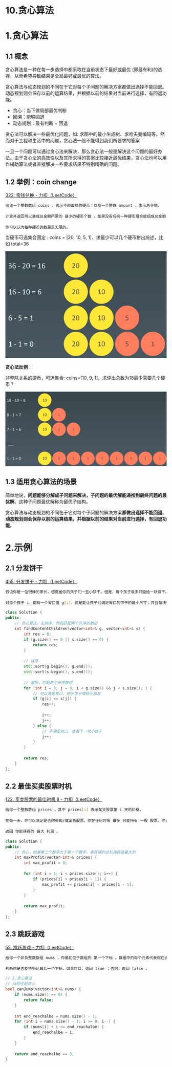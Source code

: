 # 10.贪心算法

# 1.贪心算法

## 1.1 概念

贪心算法是一种在每一步选择中都采取在当前状态下最好或最优 (即最有利)的选择，从而希望导致结果是全局最好或最优的算法。

贪心算法与动态规划的不同在于它对每个子问题的解决方案都做出选择不能回退。动态规划则会保存以前的运算结果，并根据以前的结果对当前进行选择，有回退功能。

-   贪心：当下做局部最优判断
-   回溯：能够回退
-   动态规划：最有判断 + 回退

贪心法可以解决一些最优化问题，如: 求图中的最小生成树、求哈夫曼编码等。然而对于工程和生活中的问题，贪心法一般不能得到我们所要求的答案

一旦一个问题可以通过贪心法来解决，那么贪心法一般是解决这个问题的最好办法。由于贪心法的高效性以及其所求得的答案比较接近最优结果，贪心法也可以用作辅助算法或者直接解决一些要求结果不特别精确的问题。

## 1.2 举例：coin change

[322. 零钱兑换 - 力扣（LeetCode）](https://leetcode.cn/problems/coin-change/description/ "322. 零钱兑换 - 力扣（LeetCode）")

```bash
给你一个整数数组 coins ，表示不同面额的硬币；以及一个整数 amount ，表示总金额。

计算并返回可以凑成总金额所需的 最少的硬币个数 。如果没有任何一种硬币组合能组成总金额，返回 -1 。

你可以认为每种硬币的数量是无限的。
```

当硬币可选集合固定 : coins = \[20, 10, 5, 1]，求最少可以几个硬币拼出综述，比如 total=36

![](image/image_dnw5Oy3JyY.png)

**贪心法反例**：

非整除关系的硬币，可选集合: coins=\[10, 9, 1]，求评出总数为18最少需要几个硬币？

![](image/image_ZbP7ogcp_p.png)

## 1.3 适用贪心算法的场景

简单地说，**问题能够分解成子问题来解决，子问题的最优解能递推到最终问题的最优解**。这种子问题最优解称为最优子结构。

贪心算法与动态规划的不同在于它对每个子问题的解决方案**都做出选择不能回退**。**动态规划则会保存以前的运算结果，并根据以前的结果对当前进行选择，有回退功能**。

# 2.示例

## 2.1 分发饼干

[455. 分发饼干 - 力扣（LeetCode）](https://leetcode.cn/problems/assign-cookies/description/ "455. 分发饼干 - 力扣（LeetCode）")

```bash
假设你是一位很棒的家长，想要给你的孩子们一些小饼干。但是，每个孩子最多只能给一块饼干。

对每个孩子 i，都有一个胃口值 g[i]，这是能让孩子们满足胃口的饼干的最小尺寸；并且每块饼干 j，都有一个尺寸 s[j] 。如果 s[j] >= g[i]，我们可以将这个饼干 j 分配给孩子 i ，这个孩子会得到满足。你的目标是尽可能满足越多数量的孩子，并输出这个最大数值。
```

```cpp
class Solution {
public:
    // 贪心算法，先排序，然后匹配两个升序的数组
    int findContentChildren(vector<int>& g, vector<int>& s) {
        int res = 0;
        if (g.size() == 0 || s.size() == 0) {
            return res;
        }

        // 排序
        std::sort(g.begin(), g.end());
        std::sort(s.begin(), s.end());

        // 遍历，匹配两个升序数组
        for (int i = 0, j = 0; i < g.size() && j < s.size(); ) {
            // 可以满足胃口，把小饼干喂给小朋友
            if (g[i] <= s[j]) {
                res++;

                i++;
                j++;
            } else {
                // 不满足胃口，查看下一块小饼干
                j++;
            }
        }

        return res;
    }
};
```

## 2.2 最佳买卖股票时机

[122. 买卖股票的最佳时机 II - 力扣（LeetCode）](https://leetcode.cn/problems/best-time-to-buy-and-sell-stock-ii/description/ "122. 买卖股票的最佳时机 II - 力扣（LeetCode）")

```bash
给你一个整数数组 prices ，其中 prices[i] 表示某支股票第 i 天的价格。

在每一天，你可以决定是否购买和/或出售股票。你在任何时候 最多 只能持有 一股 股票。你也可以先购买，然后在 同一天 出售。

返回 你能获得的 最大 利润 。
```

```cpp
class Solution {
public:
    // 贪心，如果第二个数字大于第一个数字，拿获得的总利润将是最大的
    int maxProfit(vector<int>& prices) {
        int max_profit = 0;

        for (int i = 1; i < prices.size(); i++) {
            if (prices[i] > prices[i - 1]) {
                max_profit += prices[i] - prices[i - 1];
            }
        }

        return max_profit;
    }
};
```

## 2.3 跳跃游戏

[55. 跳跃游戏 - 力扣（LeetCode）](https://leetcode.cn/problems/jump-game/description/ "55. 跳跃游戏 - 力扣（LeetCode）")

```bash
给你一个非负整数数组 nums ，你最初位于数组的 第一个下标 。数组中的每个元素代表你在该位置可以跳跃的最大长度。

判断你是否能够到达最后一个下标，如果可以，返回 true ；否则，返回 false 。
```

```cpp
// 2.贪心算法
// 从后往前贪心
bool canJump(vector<int>& nums) {
    if (nums.size() == 0) {
        return false;
    }

    int end_reachalbe = nums.size() - 1;
    for (int i = nums.size() - 1; i >= 0; i--) {
        if (nums[i] + i >= end_reachalbe) {
            end_reachalbe = i;
        }
    }

    return end_reachalbe == 0;
}
```
